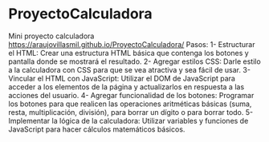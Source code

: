 # ProyectoCalculadora
Mini proyecto calculadora 
https://araujovillasmil.github.io/ProyectoCalculadora/
Pasos:
1- Estructurar el HTML: Crear una estructura HTML básica que contenga los botones y pantalla donde se mostrará el resultado.
2- Agregar estilos CSS: Darle estilo a la calculadora con CSS para que se vea atractiva y sea fácil de usar.
3- Vincular el HTML con JavaScript: Utilizar el DOM de JavaScript para acceder a los elementos de la página y actualizarlos en respuesta a las acciones del usuario.
4- Agregar funcionalidad de los botones: Programar los botones para que realicen las operaciones aritméticas básicas (suma, resta, multiplicación, división), para borrar un dígito o para borrar todo.
5- Implementar la lógica de la calculadora: Utilizar variables y funciones de JavaScript para hacer cálculos matemáticos básicos.

